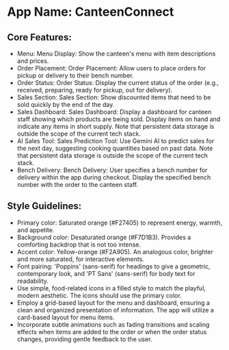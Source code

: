 # **App Name**: CanteenConnect

## Core Features:

- Menu: Menu Display: Show the canteen's menu with item descriptions and prices.
- Order Placement: Order Placement: Allow users to place orders for pickup or delivery to their bench number.
- Order Status: Order Status: Display the current status of the order (e.g., received, preparing, ready for pickup, out for delivery).
- Sales Section: Sales Section: Show discounted items that need to be sold quickly by the end of the day.
- Sales Dashboard: Sales Dashboard: Display a dashboard for canteen staff showing which products are being sold. Display items on hand and indicate any items in short supply. Note that persistent data storage is outside the scope of the current tech stack.
- AI Sales Tool: Sales Prediction Tool: Use Gemini AI to predict sales for the next day, suggesting cooking quantities based on past data. Note that persistent data storage is outside the scope of the current tech stack.
- Bench Delivery: Bench Delivery: User specifies a bench number for delivery within the app during checkout. Display the specified bench number with the order to the canteen staff.

## Style Guidelines:

- Primary color: Saturated orange (#F27405) to represent energy, warmth, and appetite.
- Background color: Desaturated orange (#F7D1B3). Provides a comforting backdrop that is not too intense.
- Accent color: Yellow-orange (#F2A905). An analogous color, brighter and more saturated, for interactive elements.
- Font pairing: 'Poppins' (sans-serif) for headings to give a geometric, contemporary look, and 'PT Sans' (sans-serif) for body text for readability.
- Use simple, food-related icons in a filled style to match the playful, modern aesthetic. The icons should use the primary color.
- Employ a grid-based layout for the menu and dashboard, ensuring a clean and organized presentation of information. The app will utilize a card-based layout for menu items.
- Incorporate subtle animations such as fading transitions and scaling effects when items are added to the order or when the order status changes, providing gentle feedback to the user.